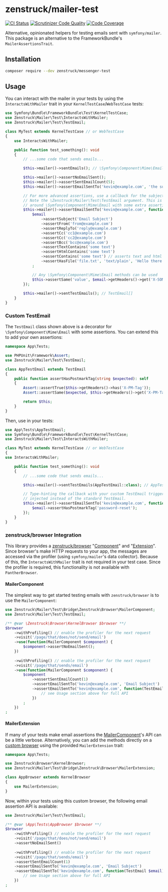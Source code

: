 # zenstruck/mailer-test

[![CI Status](https://github.com/zenstruck/mailer-test/workflows/CI/badge.svg)](https://github.com/zenstruck/mailer-test/actions?query=workflow%3ACI)
[![Scrutinizer Code Quality](https://scrutinizer-ci.com/g/zenstruck/mailer-test/badges/quality-score.png?b=1.x)](https://scrutinizer-ci.com/g/zenstruck/mailer-test/?branch=1.x)
[![Code Coverage](https://codecov.io/gh/zenstruck/mailer-test/branch/1.x/graph/badge.svg?token=R7OHYYGPKM)](https://codecov.io/gh/zenstruck/mailer-test)

Alternative, opinionated helpers for testing emails sent with `symfony/mailer`. This package is
an alternative to the FrameworkBundle's `MailerAssertionsTrait`.

## Installation

```bash
composer require --dev zenstruck/messenger-test
```

## Usage

You can interact with the mailer in your tests by using the `InteractsWithMailer` trait in
your `KernelTestCase`/`WebTestCase` tests:

```php
use Symfony\Bundle\FrameworkBundle\Test\KernelTestCase;
use Zenstruck\Mailer\Test\InteractsWithMailer;
use Zenstruck\Mailer\Test\TestEmail;

class MyTest extends KernelTestCase // or WebTestCase
{
    use InteractsWithMailer;

    public function test_something(): void
    {
        // ...some code that sends emails...

        $this->mailer()->sentEmails(); // \Symfony\Component\Mime\Email[]

        $this->mailer()->assertNoEmailSent();
        $this->mailer()->assertSentEmailCount(5);
        $this->mailer()->assertEmailSentTo('kevin@example.com', 'the subject');

        // For more advanced assertions, use a callback for the subject.
        // Note the \Zenstruck\Mailer\Test\TestEmail argument. This is a decorator
        // around \Symfony\Component\Mime\Email with some extra assertions.
        $this->mailer()->assertEmailSentTo('kevin@example.com', function(TestEmail $email) {
            $email
                ->assertSubject('Email Subject')
                ->assertFrom('from@example.com')
                ->assertReplyTo('reply@example.com')
                ->assertCc('cc1@example.com')
                ->assertCc('cc2@example.com')
                ->assertBcc('bcc@example.com')
                ->assertTextContains('some text')
                ->assertHtmlContains('some text')
                ->assertContains('some text') // asserts text and html both contain a value
                ->assertHasFile('file.txt', 'text/plain', 'Hello there!')
            ;

            // Any \Symfony\Component\Mime\Email methods can be used
            $this->assertSame('value', $email->getHeaders()->get('X-SOME-HEADER')->getBodyAsString());
        });
        
        $this->mailer()->sentTestEmails(); // TestEmail[]
    }
}
```

### Custom TestEmail

The `TestEmail` class shown above is a decorator for `\Symfony\Component\Mime\Email`
with some assertions. You can extend this to add your own assertions:

```php
namespace App\Tests;

use PHPUnit\Framework\Assert;
use Zenstruck\Mailer\Test\TestEmail;

class AppTestEmail extends TestEmail
{
    public function assertHasPostmarkTag(string $expected): self
    {
        Assert::assertTrue($this->getHeaders()->has('X-PM-Tag'));
        Assert::assertSame($expected, $this->getHeaders()->get('X-PM-Tag')->getBodyAsString());

        return $this;
    }
}
```

Then, use in your tests:

```php
use App\Tests\AppTestEmail;
use Symfony\Bundle\FrameworkBundle\Test\KernelTestCase;
use Zenstruck\Mailer\Test\InteractsWithMailer;

class MyTest extends KernelTestCase // or WebTestCase
{
use InteractsWithMailer;

    public function test_something(): void
    {
        // ...some code that sends emails...

        $this->mailer()->sentTestEmails(AppTestEmail::class); // AppTestEmail[]

        // Type-hinting the callback with your custom TestEmail triggers it to be
        // injected instead of the standard TestEmail.
        $this->mailer()->assertEmailSentTo('kevin@example.com', function(AppTestEmail $email) {
            $email->assertHasPostmarkTag('password-reset');
        });
    }
}
```

### zenstruck/browser Integration

This library provides a [zenstruck/browser](https://github.com/zenstruck/browser)
"[Component](https://github.com/zenstruck/browser#custom-components)" and
"[Extension](https://github.com/zenstruck/browser#custom-browser)". Since browser's
make HTTP requests to your app, the messages are accessed via the profiler (using
`symfony/mailer`'s data collector). Because of this, the `InteractsWithMailer` trait
is not required in your test case. Since the profiler is required, this functionality
is not available with `PantherBrowser`.

#### MailerComponent

The simplest way to get started testing emails with `zenstruck/browser` is to use the
`MailerComponent`:

```php
use Zenstruck\Mailer\Test\Bridge\Zenstruck\Browser\MailerComponent;
use Zenstruck\Mailer\Test\TestEmail;

/** @var \Zenstruck\Browser\KernelBrowser $browser **/
$browser
    ->withProfiling() // enable the profiler for the next request
    ->visit('/page/that/does/not/send/email')
    ->use(function(MailerComponent $component) {
        $component->assertNoEmailSent();
    })
    
    ->withProfiling() // enable the profiler for the next request
    ->visit('/page/that/sends/email')
    ->use(function(MailerComponent $component) {
        $component
            ->assertSentEmailCount(1)
            ->assertEmailSentTo('kevin@example.com', 'Email Subject')
            ->assertEmailSentTo('kevin@example.com', function(TestEmail $email) {
                // see Usage section above for full API
            })
        ;
    })
;
```

#### MailerExtension

If many of your tests make email assertions the [MailerComponent](#mailercomponent)'s API
can be a little verbose. Alternatively, you can add the methods directly on a
[custom browser](https://github.com/zenstruck/browser#custom-browser) using the provided
`MailerExtension` trait:

```php
namespace App\Tests;

use Zenstruck\Browser\KernelBrowser;
use Zenstruck\Mailer\Test\Bridge\Zenstruck\Browser\MailerExtension;

class AppBrowser extends KernelBrowser
{
    use MailerExtension;
}
```

Now, within your tests using this custom browser, the following email assertion
API is available:

```php
use Zenstruck\Mailer\Test\TestEmail;

/** @var \App\Tests\AppBrowser $browser **/
$browser
    ->withProfiling() // enable the profiler for the next request
    ->visit('/page/that/does/not/send/email')
    ->assertNoEmailSent()
    
    ->withProfiling() // enable the profiler for the next request
    ->visit('/page/that/sends/email')
    ->assertSentEmailCount(1)
    ->assertEmailSentTo('kevin@example.com', 'Email Subject')
    ->assertEmailSentTo('kevin@example.com', function(TestEmail $email) {
        // see Usage section above for full API
    })
;
```
